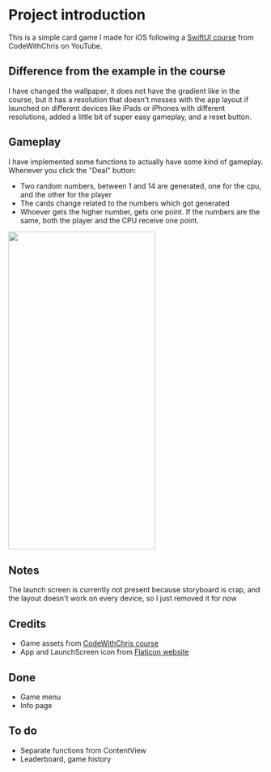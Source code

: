 # Project introduction
This is a simple card game I made for iOS following a [SwiftUI course](https://www.youtube.com/watch?v=F2ojC6TNwws&pp=qAMBugMGCgJpdBAB) from CodeWithChris on YouTube.

## Difference from the example in the course
I have changed the wallpaper, it does not have the gradient like in the course, but it has a resolution that doesn't messes with the app layout if launched on different devices like iPads or iPhones with different resolutions, added a little bit of super easy gameplay, and a reset button.

## Gameplay
I have implemented some functions to actually have some kind of gameplay. Whenever you click the "Deal" button:

 - Two random numbers, between 1 and 14 are generated, one for the cpu, and the other for the player
 - The cards change related to the numbers which got generated
 - Whoever gets the higher number, gets one point. If the numbers are the same, both the player and the CPU receive one point.
 <img src="gamegif.gif" width="290" height="628">
 
## Notes
The launch screen is currently not present because storyboard is crap, and the layout doesn't work on every device, so I just removed it for now

## Credits
- Game assets from [CodeWithChris course](https://www.youtube.com/watch?v=F2ojC6TNwws&pp=qAMBugMGCgJpdBAB)
- App and LaunchScreen icon from [Flaticon website](https://www.flaticon.com/free-icon/playing-cards_4474884?term=card+game&related_id=4474884&origin=tag)
## Done
- Game menu
- Info page

## To do
- Separate functions from ContentView
- Leaderboard, game history
